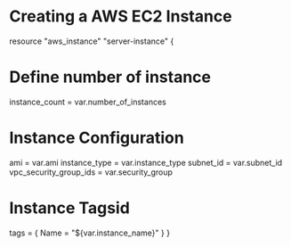 # Creating a AWS EC2 Instance
resource "aws_instance" "server-instance" {
  # Define number of instance
  instance_count = var.number_of_instances
 
  # Instance Configuration
  ami                    = var.ami
  instance_type          = var.instance_type
  subnet_id              = var.subnet_id
  vpc_security_group_ids = var.security_group
 
  # Instance Tagsid
  tags = {
    Name = "${var.instance_name}"
  }
}

<!---
TanzeelCyber/TanzeelCyber is a ✨ special ✨ repository because its `README.md` (this file) appears on your GitHub profile.
You can click the Preview link to take a look at your changes.
--->
